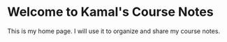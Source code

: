 # Welcome to Kamal's Course Notes

This is my home page. I will use it to organize and share my course notes.